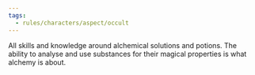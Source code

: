 ```yaml
---
tags:
  - rules/characters/aspect/occult
---
```

All skills and knowledge around alchemical solutions and potions.
The ability to analyse and use substances for their magical properties is what alchemy is about.